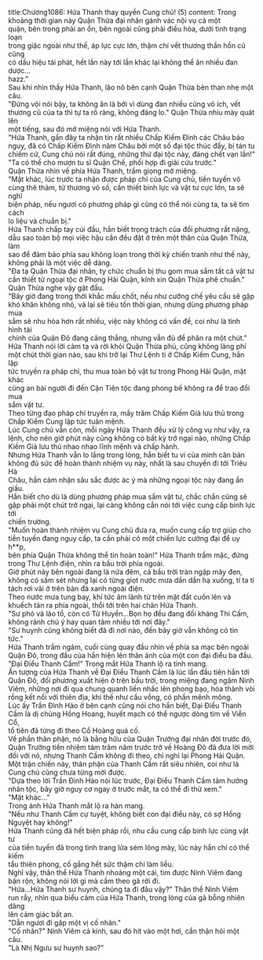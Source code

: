 title:Chương1086: Hứa Thanh thay quyền Cung chủ! (5)
content:
Trong khoảng thời gian này Quận Thừa đại nhân gánh vác nội vụ cả một<br>quận, bên trong phải an ổn, bên ngoài cũng phải điều hòa, dưới tình trạng loạn<br>trong giặc ngoài như thế, áp lực cực lớn, thậm chí vết thương thần hồn cũ cũng<br>có dấu hiệu tái phát, hết lần này tới lần khác lại không thể ăn nhiều đan dược...<br>hazz.”<br>Sau khi nhìn thấy Hứa Thanh, lão nô bên cạnh Quận Thừa bèn than nhẹ một<br>câu.<br>"Đừng vội nói bậy, ta không ăn là bởi vì dùng đan nhiều cũng vô ích, vết<br>thương cũ của ta thì tự ta rõ ràng, không đáng lo." Quận Thừa nhíu mày quát lên<br>một tiếng, sau đó mở miệng nói với Hứa Thanh.<br>"Hứa Thanh, gần đây ta nhận tin rất nhiều Chấp Kiếm Đình các Châu báo<br>nguy, đã có Chấp Kiếm Đình năm Châu bởi một số đại tộc thúc đẩy, bị tán tu<br>chiếm cứ, Cung chủ nói rất đúng, những thứ đại tộc này, đáng chết vạn lần!"<br>"Ta có thể cho mượn tu sĩ Quận Chế, phối hợp đi giải cứu trước."<br>Quận Thừa nhìn về phía Hứa Thanh, trầm giọng mở miệng.<br>"Mặt khác, lúc trước ta nhận được pháp chỉ của Cung chủ, tiền tuyến vô<br>cùng thê thảm, tử thương vô số, cần thiết binh lực và vật tư cực lớn, ta sẽ nghĩ<br>biện pháp, nếu ngươi có phương pháp gì cũng có thể nói cùng ta, ta sẽ tìm cách<br>lo liệu và chuẩn bị."<br>Hứa Thanh chắp tay cúi đầu, hắn biết trọng trách của đối phương rất nặng,<br>dẫu sao toàn bộ mọi việc hậu cần đều đặt ở trên một thân của Quận Thừa, làm<br>sao để đảm bảo phía sau không loạn trong thời kỳ chiến tranh như thế này,<br>không phải là một việc dễ dàng.<br>"Đa tạ Quận Thừa đại nhân, ty chức chuẩn bị thu gom mua sắm tất cả vật tư<br>cần thiết từ ngoại tộc ở Phong Hải Quận, kính xin Quận Thừa phê chuẩn."<br>Quận Thừa nghe vậy gật đầu.<br>"Bây giờ đang trong thời khắc mấu chốt, nếu như cưỡng chế yêu cầu sẽ gặp<br>khó khăn không nhỏ, vả lại sẽ tiêu tốn thời gian, nhưng dùng phương pháp mua<br>sắm sẽ nhu hòa hơn rất nhiều, việc này không có vấn đề, coi như là tình hình tài<br>chính của Quận Đô đang căng thẳng, nhưng vẫn đủ để phân ra một chút."<br>Hứa Thanh nói lời cảm tạ và rời khỏi Quận Thừa phủ, cũng không lãng phí<br>một chút thời gian nào, sau khi trở lại Thư Lệnh ti ở Chấp Kiếm Cung, hắn lập<br>tức truyền ra pháp chỉ, thu mua toàn bộ vật tư trong Phong Hải Quận, mặt khác<br>cũng an bài người đi đến Cận Tiên tộc đang phong bế không ra để trao đổi mua<br>sắm vật tư.<br>Theo từng đạo pháp chỉ truyền ra, mấy trăm Chấp Kiếm Giả lưu thủ trong<br>Chấp Kiếm Cung lập tức tuân mệnh.<br>Lúc Cung chủ vẫn còn, mỗi ngày Hứa Thanh đều xử lý công vụ như vậy, ra<br>lệnh, cho nên giờ phút này cũng không có bất kỳ trở ngại nào, những Chấp<br>Kiếm Giả lưu thủ nhao nhao lĩnh mệnh và chấp hành.<br>Nhưng Hứa Thanh vẫn lo lắng trong lòng, hắn biết tu vi của mình căn bản<br>không đủ sức để hoàn thành nhiệm vụ này, nhất là sau chuyến đi tới Triêu Hà<br>Châu, hắn cảm nhận sâu sắc được ác ý mà những ngoại tộc này đang ẩn giấu.<br>Hắn biết cho dù là dùng phương pháp mua sắm vật tư, chắc chắn cũng sẽ<br>gặp phải một chút trở ngại, lại càng không cần nói tới việc cung cấp binh lực tới<br>chiến trường.<br>"Muốn hoàn thành nhiệm vụ Cung chủ đưa ra, muốn cung cấp trợ giúp cho<br>tiền tuyến đang nguy cấp, ta cần phải có một chiến lực cường đại để uy h**p,<br>bên phía Quận Thừa không thể tin hoàn toàn!" Hứa Thanh trầm mặc, đứng<br>trong Thư Lệnh điện, nhìn ra bầu trời phía ngoài.<br>Giờ phút này bên ngoài đang là nửa đêm, cả bầu trời tràn ngập mây đen,<br>không có sấm sét nhưng lại có từng giọt nước mưa dần dần hạ xuống, tí ta tí<br>tách rơi vãi ở trên bàn đá xanh ngoài điện.<br>Theo nước mưa tung bay, khí tức âm lãnh từ trên mặt đất cuốn lên và<br>khuếch tán ra phía ngoài, thổi tới trên hai chân Hứa Thanh.<br>"Sư phó và lão tổ, còn có Tử Huyền...Bọn họ đều đang đối kháng Thi Cấm,<br>không rảnh chú ý hay quan tâm nhiều tới nơi đây."<br>"Sư huynh cũng không biết đã đi nơi nào, đến bây giờ vẫn không có tin<br>tức."<br>Hứa Thanh trầm ngâm, cuối cùng quay đầu nhìn về phía sa mạc bên ngoài<br>Quận Đô, trong đầu của hắn hiện lên thân ảnh của một con đại điểu ba đầu.<br>"Đại Điểu Thanh Cầm!" Trong mắt Hứa Thanh lộ ra tinh mang.<br>Ấn tượng của Hứa Thanh về Đại Điểu Thanh Cầm là lúc lần đầu tiên hắn tới<br>Quận Đô, đối phương xuất hiện ở trên bầu trời, trong miệng đang ngậm Ninh<br>Viêm, những nơi đi qua chung quanh liền nhấc lên phong bạo, hóa thành vòi<br>rồng kết nối với thiên địa, khí thế như cầu vồng, có phần mênh mông.<br>Lúc ấy Trần Đình Hào ở bên cạnh cũng nói cho hắn biết, Đại Điểu Thanh<br>Cầm là dị chủng Hồng Hoang, huyết mạch có thể ngược dòng tìm về Viễn Cổ,<br>tổ tiên đã từng đi theo Cổ Hoàng quá cố.<br>Về phần thân phận, nó là bằng hữu của Quận Trưởng đại nhân đời trước đó,<br>Quận Trưởng tiền nhiệm tám trăm năm trước trở về Hoàng Đô đã đưa lời mời<br>đối với nó, nhưng Thanh Cầm không đi theo, chỉ nghỉ lại Phong Hải Quận.<br>Một trận chiến này, thân phận của Thanh Cầm rất siêu nhiên, coi như là<br>Cung chủ cũng chưa từng mời được.<br>"Dựa theo lời Trần Đình Hào nói lúc trước, Đại Điểu Thanh Cầm tâm hướng<br>nhân tộc, bây giờ nguy cơ ngay ở trước mắt, ta có thể đi thử xem."<br>"Mặt khác..."<br>Trong ánh Hứa Thanh mắt lộ ra hàn mang.<br>"Nếu như Thanh Cầm cự tuyệt, không biết con đại điểu này, có sợ Hồng<br>Nguyệt hay không!"<br>Hứa Thanh cũng đã hết biện pháp rồi, nhu cầu cung cấp binh lực cùng vật tư<br>của tiền tuyến đã trong tình trang lửa sém lông mày, lúc này hắn chỉ có thể kiếm<br>tẩu thiên phong, cố gắng hết sức thậm chí làm liều.<br>Nghĩ vậy, thân thể Hứa Thanh nhoáng một cái, tìm được Ninh Viêm đang<br>bận rộn, không nói lời gì mà cầm theo gã rời đi.<br>"Hứa...Hứa Thanh sư huynh, chúng ta đi đâu vậy?" Thân thể Ninh Viêm<br>run rẩy, nhìn qua biểu cảm của Hứa Thanh, trong lòng của gã bỗng nhiên dâng<br>lên cảm giác bất an.<br>"Dẫn ngươi đi gặp một vị cố nhân."<br>"Cố nhân?" Ninh Viêm cả kinh, sau đó hít vào một hơi, cẩn thận hỏi một<br>câu.<br>"Là Nhị Ngưu sư huynh sao?"